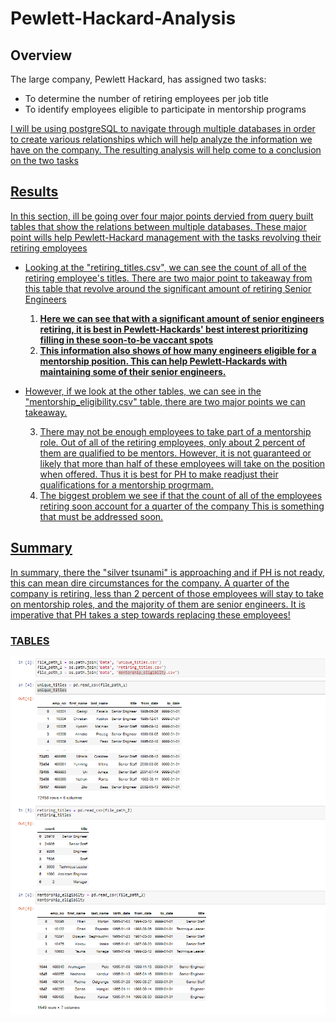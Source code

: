 # Pewlett-Hackard-Analysis

## Overview
The large company, Pewlett Hackard, has assigned two tasks: 
- To determine the number of retiring employees per job title
- To identify employees eligible to participate in mentorship programs

<u> I will be using postgreSQL to navigate through multiple databases in order to create various relationships which will help analyze the information we have on the company. The resulting analysis will help come to a conclusion on the two tasks <u/>

## Results
In this section, ill be going over four major points dervied from query built tables that show the relations between multiple databases. These major point wills help Pewlett-Hackard management with the tasks revolving their retiring employees
  
- Looking at the "retiring_titles.csv", we can see the count of all of the retiring employee's titles. There are two major point to takeaway from this table that revolve around the significant amount of retiring Senior Engineers
  
  1. **Here we can see that with a significant amount of senior engineers retiring, it is best in Pewlett-Hackards' best interest prioritizing filling in these soon-to-be vaccant spots**
  2. **This information also shows of how many engineers eligible for a mentorship position. This can help Pewlett-Hackards with maintaining some of their senior engineers.**
  
- However, if we look at the other tables, we can see in the "mentorship_eligibility.csv" table, there are two major points we can takeaway.
  
  3. There may not be enough employees to take part of a mentorship role. Out of all of the retiring employees, only about 2 percent of them are qualified to be mentors. However, it is not guaranteed or likely that more than half of these employees will take on the position when offered. Thus it is best for PH to make readjust their qualifications for a mentorship progrmam.
  4. The biggest problem we see if that the count of all of the employees retiring soon account for a quarter of the company This is something that must be addressed soon.
  
  
## Summary
In summary, there the "silver tsunami" is approaching and if PH is not ready, this can mean dire circumstances for the company. A quarter of the company is retiring, less than 2 percent of those employees will stay to take on mentorship roles, and the majority of them are senior engineers. It is imperative that PH takes a step towards replacing these employees!
 
### TABLES
![csv_to_tables](Data/Tables.png)

